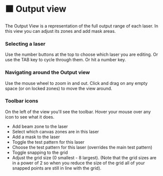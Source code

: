 # 🟧 Output view

The Output View is a representation of the full output range of each laser. In this view you can adjust its zones and add mask areas.&#x20;

### Selecting a laser

Use the number buttons at the top to choose which laser you are editing. Or use the TAB key to cycle through them. Or hit a number key.&#x20;

### Navigating around the Output view&#x20;

Use the mouse wheel to zoom in and out. Click and drag on any empty space (or on locked zones) to move the view around.&#x20;

### Toolbar icons

On the left of the view you'll see the toolbar. Hover your mouse over any icon to see what it does.

* Add beam zone to the laser
* Select which canvas zones are in this laser&#x20;
* Add a mask to the laser
* Toggle the test pattern for this laser
* Choose the test pattern for this laser (overrides the main test pattern)
* Toggle snapping to the grid
* Adjust the grid size (0 smallest - 8 largest). (Note that the grid sizes are in a power of 2 so when you reduce the size of the grid all of your snapped points are still in line with the grid).

#### &#x20;
